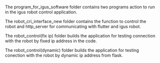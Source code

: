 The program_for_igus_software folder contains two programs action to run in the igus robot control application.

The robot_cri_interface_new folder contains the function to control the robot and http_server for communicating with flutter and igus robot.

The robot_control(fix ip) folder builds the application for testing connection with the robot by fixed ip address in the code.

The robot_control(dynamic) folder builds the application for testing conection with the robot by dynamic ip address from flask.
